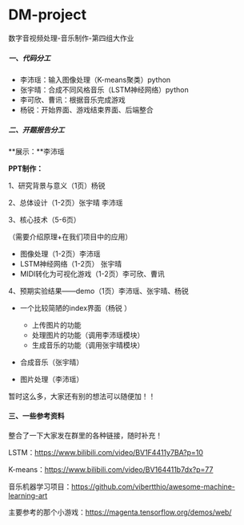 # DM-project
数字音视频处理-音乐制作-第四组大作业

##### 一、代码分工

* 李沛瑶：输入图像处理（K-means聚类）python
* 张宇晴：合成不同风格音乐（LSTM神经网络）python
* 李可欣、曹讯：根据音乐完成游戏
* 杨锐：开始界面、游戏结束界面、后端整合

##### 二、开题报告分工

**展示：**李沛瑶

**PPT制作：**

1、研究背景与意义（1页）杨锐

2、总体设计（1-2页）张宇晴 李沛瑶

3、核心技术（5-6页）

（需要介绍原理+在我们项目中的应用）

* 图像处理（1-2页）李沛瑶
* LSTM神经网络（1-2页） 张宇晴
* MIDI转化为可视化游戏（1-2页）李可欣、曹讯

4、预期实验结果——demo（1页）李沛瑶、张宇晴、杨锐

* 一个比较简陋的index界面（杨锐 ）
  * 上传图片的功能
  * 处理图片的功能（调用李沛瑶模块）
  * 生成音乐的功能（调用张宇晴模块）

* 合成音乐（张宇晴）
* 图片处理（李沛瑶）

暂时这么多，大家还有别的想法可以随便加！！

#### 三、一些参考资料

整合了一下大家发在群里的各种链接，随时补充！

LSTM：https://www.bilibili.com/video/BV1F4411y7BA?p=10

K-means：https://www.bilibili.com/video/BV164411b7dx?p=77

音乐机器学习项目：https://github.com/vibertthio/awesome-machine-learning-art 

主要参考的那个小游戏：https://magenta.tensorflow.org/demos/web/

